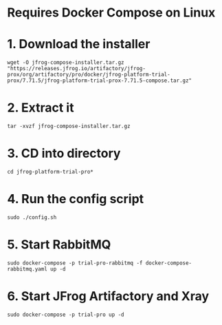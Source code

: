 # Requires Docker Compose on Linux

# 1. Download the installer
```
wget -O jfrog-compose-installer.tar.gz "https://releases.jfrog.io/artifactory/jfrog-prox/org/artifactory/pro/docker/jfrog-platform-trial-prox/7.71.5/jfrog-platform-trial-prox-7.71.5-compose.tar.gz"
```

# 2. Extract it
```
tar -xvzf jfrog-compose-installer.tar.gz
```

# 3. CD into directory
```
cd jfrog-platform-trial-pro*
```

# 4. Run the config script
```
sudo ./config.sh
```

# 5. Start RabbitMQ
```
sudo docker-compose -p trial-pro-rabbitmq -f docker-compose-rabbitmq.yaml up -d
```

# 6. Start JFrog Artifactory and Xray
```
sudo docker-compose -p trial-pro up -d
```